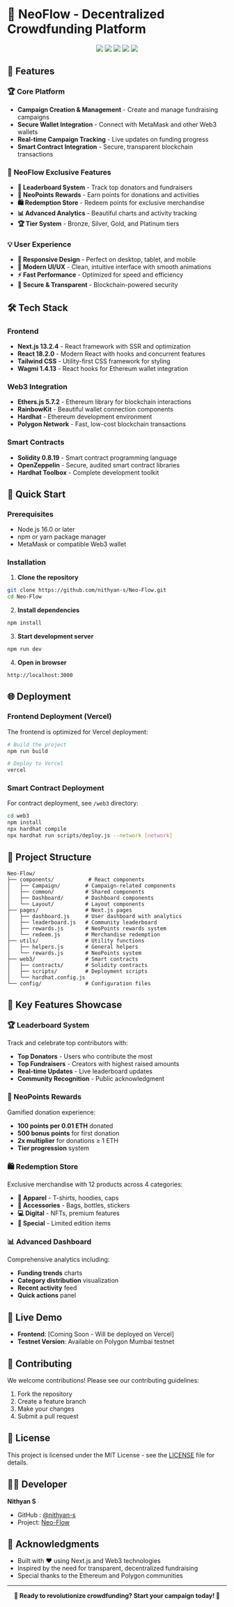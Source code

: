 # 🚀 NeoFlow - Decentralized Crowdfunding Platform

<div align="center">
  <img src="https://img.shields.io/badge/Next.js-13.2.4-black?style=for-the-badge&logo=next.js"/>
  <img src="https://img.shields.io/badge/React-18.2.0-blue?style=for-the-badge&logo=react"/>
  <img src="https://img.shields.io/badge/Tailwind-CSS-38B2AC?style=for-the-badge&logo=tailwind-css"/>
  <img src="https://img.shields.io/badge/Web3-Ethereum-627EEA?style=for-the-badge&logo=ethereum"/>
  <img src="https://img.shields.io/badge/Wagmi-1.4.13-FF6B35?style=for-the-badge"/>
</div>

## 🌟 Features

### 🏆 **Core Platform**
- **Campaign Creation & Management** - Create and manage fundraising campaigns
- **Secure Wallet Integration** - Connect with MetaMask and other Web3 wallets
- **Real-time Campaign Tracking** - Live updates on funding progress
- **Smart Contract Integration** - Secure, transparent blockchain transactions

### 🎯 **NeoFlow Exclusive Features**
- **🏅 Leaderboard System** - Track top donators and fundraisers
- **🎁 NeoPoints Rewards** - Earn points for donations and activities
- **🛍️ Redemption Store** - Redeem points for exclusive merchandise
- **📊 Advanced Analytics** - Beautiful charts and activity tracking
- **🏆 Tier System** - Bronze, Silver, Gold, and Platinum tiers

### 💡 **User Experience**
- **📱 Responsive Design** - Perfect on desktop, tablet, and mobile
- **🎨 Modern UI/UX** - Clean, intuitive interface with smooth animations
- **⚡ Fast Performance** - Optimized for speed and efficiency
- **🔐 Secure & Transparent** - Blockchain-powered security

## 🛠️ Tech Stack

### **Frontend**
- **Next.js 13.2.4** - React framework with SSR and optimization
- **React 18.2.0** - Modern React with hooks and concurrent features
- **Tailwind CSS** - Utility-first CSS framework for styling
- **Wagmi 1.4.13** - React hooks for Ethereum wallet integration

### **Web3 Integration**
- **Ethers.js 5.7.2** - Ethereum library for blockchain interactions
- **RainbowKit** - Beautiful wallet connection components
- **Hardhat** - Ethereum development environment
- **Polygon Network** - Fast, low-cost blockchain transactions

### **Smart Contracts**
- **Solidity 0.8.19** - Smart contract programming language
- **OpenZeppelin** - Secure, audited smart contract libraries
- **Hardhat Toolbox** - Complete development toolkit

## 🚀 Quick Start

### Prerequisites
- Node.js 16.0 or later
- npm or yarn package manager
- MetaMask or compatible Web3 wallet

### Installation

1. **Clone the repository**
```bash
git clone https://github.com/nithyan-s/Neo-Flow.git
cd Neo-Flow
```

2. **Install dependencies**
```bash
npm install
```

3. **Start development server**
```bash
npm run dev
```

4. **Open in browser**
```
http://localhost:3000
```

## 🌐 Deployment

### Frontend Deployment (Vercel)
The frontend is optimized for Vercel deployment:

```bash
# Build the project
npm run build

# Deploy to Vercel
vercel
```

### Smart Contract Deployment
For contract deployment, see `/web3` directory:

```bash
cd web3
npm install
npx hardhat compile
npx hardhat run scripts/deploy.js --network [network]
```

## 📁 Project Structure

```
Neo-Flow/
├── components/           # React components
│   ├── Campaign/        # Campaign-related components
│   ├── common/          # Shared components
│   ├── Dashboard/       # Dashboard components
│   └── Layout/          # Layout components
├── pages/               # Next.js pages
│   ├── dashboard.js     # User dashboard with analytics
│   ├── leaderboard.js   # Community leaderboard
│   ├── rewards.js       # NeoPoints rewards system
│   └── redeem.js        # Merchandise redemption
├── utils/               # Utility functions
│   ├── helpers.js       # General helpers
│   └── rewards.js       # NeoPoints system
├── web3/                # Smart contracts
│   ├── contracts/       # Solidity contracts
│   ├── scripts/         # Deployment scripts
│   └── hardhat.config.js
└── config/              # Configuration files
```

## 🎨 Key Features Showcase

### 🏆 Leaderboard System
Track and celebrate top contributors with:
- **Top Donators** - Users who contribute the most
- **Top Fundraisers** - Creators with highest raised amounts
- **Real-time Updates** - Live leaderboard updates
- **Community Recognition** - Public acknowledgment

### 🎁 NeoPoints Rewards
Gamified donation experience:
- **100 points per 0.01 ETH** donated
- **500 bonus points** for first donation
- **2x multiplier** for donations ≥ 1 ETH
- **Tier progression** system

### 🛍️ Redemption Store
Exclusive merchandise with 12 products across 4 categories:
- **👕 Apparel** - T-shirts, hoodies, caps
- **💼 Accessories** - Bags, bottles, stickers
- **💻 Digital** - NFTs, premium features
- **🌟 Special** - Limited edition items

### 📊 Advanced Dashboard
Comprehensive analytics including:
- **Funding trends** charts
- **Category distribution** visualization
- **Recent activity** feed
- **Quick actions** panel

## 🔗 Live Demo

- **Frontend**: [Coming Soon - Will be deployed on Vercel]
- **Testnet Version**: Available on Polygon Mumbai testnet

## 🤝 Contributing

We welcome contributions! Please see our contributing guidelines:

1. Fork the repository
2. Create a feature branch
3. Make your changes
4. Submit a pull request

## 📝 License

This project is licensed under the MIT License - see the [LICENSE](LICENSE) file for details.

## 👨‍💻 Developer

**Nithyan S**
- GitHub : [@nithyan-s](https://github.com/nithyan-s)
- Project: [Neo-Flow](https://github.com/nithyan-s/Neo-Flow)

## 🙏 Acknowledgments

- Built with ❤️ using Next.js and Web3 technologies
- Inspired by the need for transparent, decentralized fundraising
- Special thanks to the Ethereum and Polygon communities

---

<div align="center">
  <strong>🚀 Ready to revolutionize crowdfunding? Start your campaign today! 🚀</strong>
</div>
